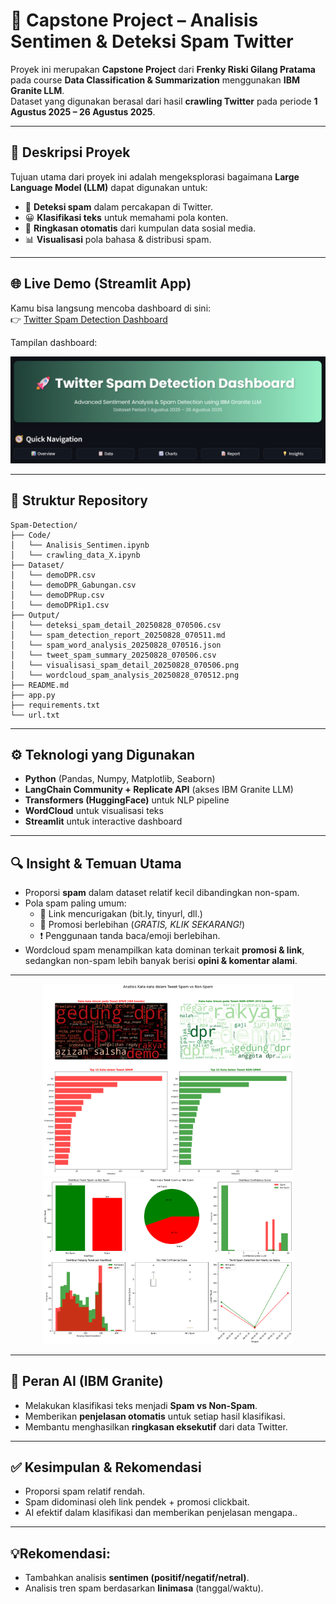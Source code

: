 # 🚀 Capstone Project – Analisis Sentimen & Deteksi Spam Twitter

Proyek ini merupakan **Capstone Project** dari **Frenky Riski Gilang Pratama** pada course **Data Classification & Summarization** menggunakan **IBM Granite LLM**.  
Dataset yang digunakan berasal dari hasil **crawling Twitter** pada periode **1 Agustus 2025 – 26 Agustus 2025**.  

---

## 📌 Deskripsi Proyek
Tujuan utama dari proyek ini adalah mengeksplorasi bagaimana **Large Language Model (LLM)** dapat digunakan untuk:
- 🔎 **Deteksi spam** dalam percakapan di Twitter.  
- 😀 **Klasifikasi teks** untuk memahami pola konten.  
- 📝 **Ringkasan otomatis** dari kumpulan data sosial media.  
- 📊 **Visualisasi** pola bahasa & distribusi spam.  

---

## 🌐 Live Demo (Streamlit App)
Kamu bisa langsung mencoba dashboard di sini:  
👉 [Twitter Spam Detection Dashboard](https://twitter-spam-detection.streamlit.app/)  

Tampilan dashboard:  

<p align="center">
  <img src="Output/dahboard_st.png" alt="Dashboard Preview" width="600"/>
</p>

---

## 📂 Struktur Repository
```
Spam-Detection/
├── Code/
│   └── Analisis_Sentimen.ipynb
│   └── crawling_data_X.ipynb
├── Dataset/
│   └── demoDPR.csv
│   └── demoDPR_Gabungan.csv
│   └── demoDPRup.csv
│   └── demoDPRip1.csv
├── Output/
│   └── deteksi_spam_detail_20250828_070506.csv
│   └── spam_detection_report_20250828_070511.md
│   └── spam_word_analysis_20250828_070516.json
│   └── tweet_spam_summary_20250828_070506.csv
│   └── visualisasi_spam_detail_20250828_070506.png
│   └── wordcloud_spam_analysis_20250828_070512.png
├── README.md
├── app.py
├── requirements.txt
└── url.txt
```
---

## ⚙️ Teknologi yang Digunakan
- **Python** (Pandas, Numpy, Matplotlib, Seaborn)  
- **LangChain Community + Replicate API** (akses IBM Granite LLM)
- **Transformers (HuggingFace)** untuk NLP pipeline    
- **WordCloud** untuk visualisasi teks
- **Streamlit** untuk interactive dashboard    

---

## 🔍 Insight & Temuan Utama
- Proporsi **spam** dalam dataset relatif kecil dibandingkan non-spam.  
- Pola spam paling umum:  
  - 🔗 Link mencurigakan (bit.ly, tinyurl, dll.)  
  - 📢 Promosi berlebihan (*GRATIS, KLIK SEKARANG!*)  
  - ❗ Penggunaan tanda baca/emoji berlebihan.  
- Wordcloud spam menampilkan kata dominan terkait **promosi & link**,  sedangkan non-spam lebih banyak berisi **opini & komentar alami**.  

---

<p align="center">
  <img src="Output/wordcloud_spam_analysis_20250828_070512.png" alt="WordCloud Spam" width="400"/>
  <img src="Output/visualisasi_spam_detail_20250828_070506.png" alt="Distribusi Spam Detail" width="400"/>
</p>

---

## 🤖 Peran AI (IBM Granite)
- Melakukan klasifikasi teks menjadi **Spam vs Non-Spam**.  
- Memberikan **penjelasan otomatis** untuk setiap hasil klasifikasi.  
- Membantu menghasilkan **ringkasan eksekutif** dari data Twitter.  

---

## ✅ Kesimpulan & Rekomendasi
- Proporsi spam relatif rendah.
- Spam didominasi oleh link pendek + promosi clickbait.
- AI efektif dalam klasifikasi dan memberikan penjelasan mengapa..  

---

## 💡Rekomendasi:  
- Tambahkan analisis **sentimen (positif/negatif/netral)**.
- Analisis tren spam berdasarkan **linimasa** (tanggal/waktu).  
